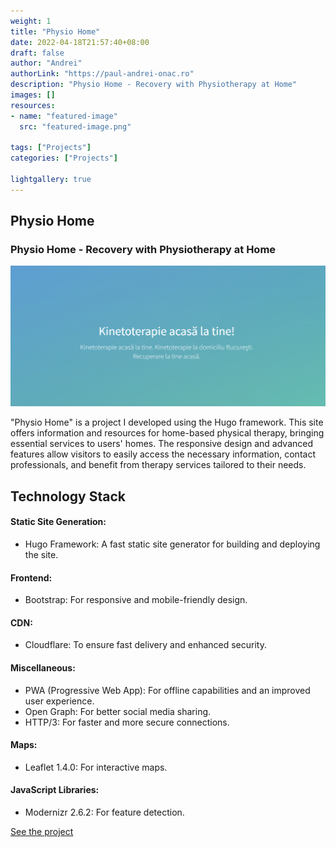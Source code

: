 ```yaml
---
weight: 1
title: "Physio Home"
date: 2022-04-18T21:57:40+08:00
draft: false
author: "Andrei"
authorLink: "https://paul-andrei-onac.ro"
description: "Physio Home - Recovery with Physiotherapy at Home"
images: []
resources:
- name: "featured-image"
  src: "featured-image.png"

tags: ["Projects"]
categories: ["Projects"]

lightgallery: true
---
```


## Physio Home

### Physio Home - Recovery with Physiotherapy at Home

![Physio Home](./image.png)

"Physio Home" is a project I developed using the Hugo framework. This site offers information and resources for home-based physical therapy, bringing essential services to users' homes. The responsive design and advanced features allow visitors to easily access the necessary information, contact professionals, and benefit from therapy services tailored to their needs.

## Technology Stack

#### Static Site Generation:
- Hugo Framework: A fast static site generator for building and deploying the site.

#### Frontend:
- Bootstrap: For responsive and mobile-friendly design.

#### CDN:
- Cloudflare: To ensure fast delivery and enhanced security.

#### Miscellaneous:
- PWA (Progressive Web App): For offline capabilities and an improved user experience.
- Open Graph: For better social media sharing.
- HTTP/3: For faster and more secure connections.

#### Maps:
- Leaflet 1.4.0: For interactive maps.

#### JavaScript Libraries:
- Modernizr 2.6.2: For feature detection.

[See the project](https://kineto-acasa.ro/)
